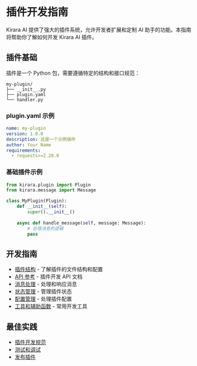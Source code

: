 # 插件开发指南

Kirara AI 提供了强大的插件系统，允许开发者扩展和定制 AI 助手的功能。本指南将帮助你了解如何开发 Kirara AI 插件。

## 插件基础

插件是一个 Python 包，需要遵循特定的结构和接口规范：

```
my-plugin/
├── __init__.py
├── plugin.yaml
└── handler.py
```

### plugin.yaml 示例

```yaml
name: my-plugin
version: 1.0.0
description: 这是一个示例插件
author: Your Name
requirements:
  - requests>=2.28.0
```

### 基础插件示例

```python
from kirara.plugin import Plugin
from kirara.message import Message

class MyPlugin(Plugin):
    def __init__(self):
        super().__init__()
        
    async def handle_message(self, message: Message):
        # 处理消息的逻辑
        pass
```

## 开发指南

- [插件结构](./structure) - 了解插件的文件结构和配置
- [API 参考](./api) - 插件开发 API 文档
- [消息处理](./message) - 处理和响应消息
- [状态管理](./state) - 管理插件状态
- [配置管理](./config) - 处理插件配置
- [工具和辅助函数](./utils) - 常用开发工具

## 最佳实践

- [插件开发规范](./guidelines)
- [测试和调试](./testing)
- [发布插件](./publishing) 